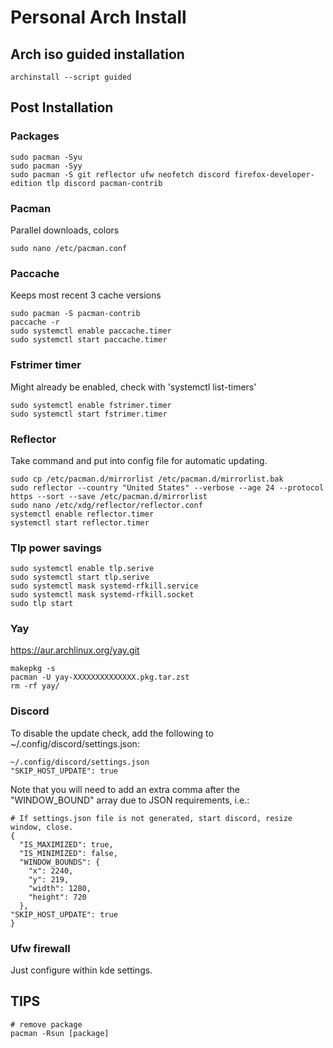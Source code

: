 # Personal Arch Install

## Arch iso guided installation
```shell
archinstall --script guided
```

## Post Installation
### Packages
```shell
sudo pacman -Syu
sudo pacman -Syy
sudo pacman -S git reflector ufw neofetch discord firefox-developer-edition tlp discord pacman-contrib
```

### Pacman
Parallel downloads, colors
```shell
sudo nano /etc/pacman.conf
```

### Paccache
Keeps most recent 3 cache versions
```shell
sudo pacman -S pacman-contrib
paccache -r
sudo systemctl enable paccache.timer
sudo systemctl start paccache.timer
```

### Fstrimer timer
Might already be enabled, check with 'systemctl list-timers'
```shell
sudo systemctl enable fstrimer.timer
sudo systemctl start fstrimer.timer
```

### Reflector
Take command and put into config file for automatic updating.
```shell
sudo cp /etc/pacman.d/mirrorlist /etc/pacman.d/mirrorlist.bak
sudo reflector --country "United States" --verbose --age 24 --protocol https --sort --save /etc/pacman.d/mirrorlist
sudo nano /etc/xdg/reflector/reflector.conf
systemctl enable reflector.timer
systemctl start reflector.timer
```

### Tlp power savings
```shell
sudo systemctl enable tlp.serive
sudo systemctl start tlp.serive
sudo systemctl mask systemd-rfkill.service
sudo systemctl mask systemd-rfkill.socket
sudo tlp start
```

### Yay
https://aur.archlinux.org/yay.git
```shell
makepkg -s
pacman -U yay-XXXXXXXXXXXXXX.pkg.tar.zst
rm -rf yay/
```


### Discord
To disable the update check, add the following to ~/.config/discord/settings.json: 
```shell
~/.config/discord/settings.json
"SKIP_HOST_UPDATE": true
```

Note that you will need to add an extra comma after the "WINDOW_BOUND" array due to JSON requirements, i.e.: 
```shell
# If settings.json file is not generated, start discord, resize window, close.
{ 
  "IS_MAXIMIZED": true,
  "IS_MINIMIZED": false,
  "WINDOW_BOUNDS": {
    "x": 2240,
    "y": 219,
    "width": 1280,
    "height": 720
  },
"SKIP_HOST_UPDATE": true
}
```

### Ufw firewall
Just configure within kde settings.

## TIPS
```shell
# remove package
pacman -Rsun [package]
```
